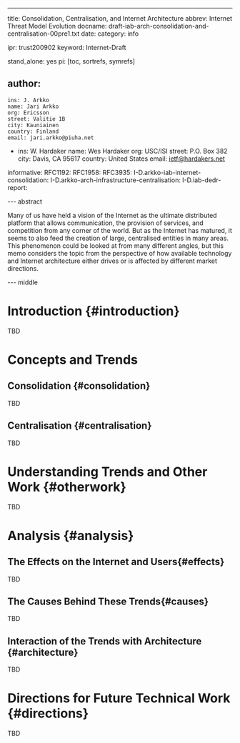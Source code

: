 ---
title: Consolidation, Centralisation, and Internet Architecture
abbrev: Internet Threat Model Evolution
docname: draft-iab-arch-consolidation-and-centralisation-00pre1.txt
date: 
category: info

ipr: trust200902
keyword: Internet-Draft

stand_alone: yes
pi: [toc, sortrefs, symrefs]

author:
  -
    ins: J. Arkko
    name: Jari Arkko
    org: Ericsson
    street: Valitie 1B
    city: Kauniainen
    country: Finland
    email: jari.arkko@piuha.net

  -
    ins: W. Hardaker
    name: Wes Hardaker
    org: USC/ISI
    street: P.O. Box 382
    city: Davis, CA 95617
    country: United States
    email: ietf@hardakers.net

informative:
  RFC1192:
  RFC1958:
  RFC3935:
  I-D.arkko-iab-internet-consolidation: 
  I-D.arkko-arch-infrastructure-centralisation:
  I-D.iab-dedr-report:
  
--- abstract

Many of us have held a vision of the Internet as the ultimate distributed
platform that allows communication, the provision of services, and competition
from any corner of the world. But as the Internet has matured, it seems to also
feed the creation of large, centralised entities in many areas. This phenomenon
could be looked at from many different angles, but this memo considers the topic
from the perspective of how available technology and Internet architecture
either drives or is affected by different market directions. 

--- middle

# Introduction {#introduction}

TBD

# Concepts and Trends

## Consolidation {#consolidation}

TBD

## Centralisation {#centralisation}

TBD

# Understanding Trends and Other Work {#otherwork}

TBD

# Analysis {#analysis}

## The Effects on the Internet and Users{#effects}

TBD

## The Causes Behind These Trends{#causes}

TBD

## Interaction of the Trends with Architecture {#architecture}

TBD

# Directions for Future Technical Work {#directions}

TBD
 
